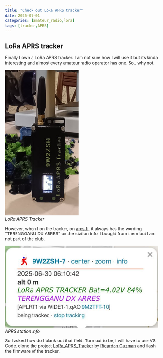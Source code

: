 ```yaml
---
title: "Check out LoRa APRS tracker"
date: 2025-07-01
categories: [amateur_radio,lora]
tags: [tracker,APRS]
---
```


## LoRa APRS tracker

Finally I own a LoRa APRS tracker. I am not sure how I will use it but its kinda interesting and almost every amateur radio operator has one. So.. why not.

![LoRa APRS Tracker](/assets/img/lora.jpg)<br>_LoRa APRS Tracker_

However, when I on the tracker, on [aprs.fi](https://aprs.fi), it always has the wording "TERENGGANU DX ARRES" on the station info. I bought from them but I am not part of the club. 

![APRS station info](/assets/img/aprsMap.jpg)<br>_APRS station info_

So I asked how do I blank out that field. Turn out to be, I will have to use VS Code, clone the project [LoRa_APRS_Tracker](https://github.com/richonguzman/LoRa_APRS_Tracker) by [Ricardon Guzman](https://github.com/richonguzman) and flash the firmware of the tracker.
